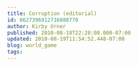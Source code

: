 ```yaml
---
title: Corruption (editorial)
id: 6627396912716888770
author: Kirby Urner
published: 2010-08-18T22:28:00.000-07:00
updated: 2010-08-19T11:54:52.448-07:00
blog: world_game
tags: 
---
```


